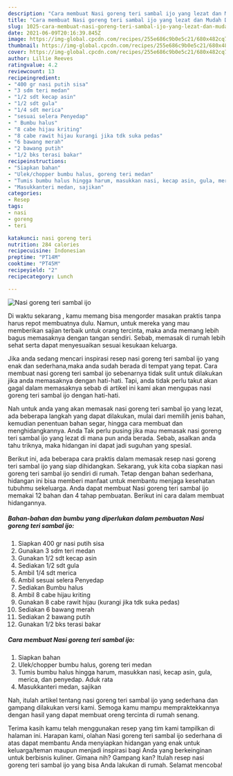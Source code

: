 ```yaml
---
description: "Cara membuat Nasi goreng teri sambal ijo yang lezat dan Mudah Dibuat"
title: "Cara membuat Nasi goreng teri sambal ijo yang lezat dan Mudah Dibuat"
slug: 1025-cara-membuat-nasi-goreng-teri-sambal-ijo-yang-lezat-dan-mudah-dibuat
date: 2021-06-09T20:16:39.845Z
image: https://img-global.cpcdn.com/recipes/255e686c9b0e5c21/680x482cq70/nasi-goreng-teri-sambal-ijo-foto-resep-utama.jpg
thumbnail: https://img-global.cpcdn.com/recipes/255e686c9b0e5c21/680x482cq70/nasi-goreng-teri-sambal-ijo-foto-resep-utama.jpg
cover: https://img-global.cpcdn.com/recipes/255e686c9b0e5c21/680x482cq70/nasi-goreng-teri-sambal-ijo-foto-resep-utama.jpg
author: Lillie Reeves
ratingvalue: 4.2
reviewcount: 13
recipeingredient:
- "400 gr nasi putih sisa"
- "3 sdm teri medan"
- "1/2 sdt kecap asin"
- "1/2 sdt gula"
- "1/4 sdt merica"
- "sesuai selera Penyedap"
- " Bumbu halus"
- "8 cabe hijau kriting"
- "8 cabe rawit hijau kurangi jika tdk suka pedas"
- "6 bawang merah"
- "2 bawang putih"
- "1/2 bks terasi bakar"
recipeinstructions:
- "Siapkan bahan"
- "Ulek/chopper bumbu halus, goreng teri medan"
- "Tumis bumbu halus hingga harum, masukkan nasi, kecap asin, gula, merica, dan penyedap. Aduk rata"
- "Masukkanteri medan, sajikan"
categories:
- Resep
tags:
- nasi
- goreng
- teri

katakunci: nasi goreng teri 
nutrition: 284 calories
recipecuisine: Indonesian
preptime: "PT14M"
cooktime: "PT45M"
recipeyield: "2"
recipecategory: Lunch

---
```



![Nasi goreng teri sambal ijo](https://img-global.cpcdn.com/recipes/255e686c9b0e5c21/680x482cq70/nasi-goreng-teri-sambal-ijo-foto-resep-utama.jpg)

Di waktu  sekarang , kamu memang bisa mengorder masakan praktis tanpa harus repot membuatnya dulu. Namun, untuk mereka yang mau memberikan sajian terbaik untuk orang tercinta, maka anda memang lebih bagus memasaknya dengan tangan sendiri. Sebab, memasak di rumah lebih sehat serta dapat menyesuaikan sesuai kesukaan keluarga.

Jika anda sedang mencari inspirasi resep nasi goreng teri sambal ijo yang enak dan sederhana,maka anda sudah berada di tempat yang tepat. Cara membuat nasi goreng teri sambal ijo  sebenarnya tidak sulit untuk dilakukan jika anda memasaknya dengan hati-hati. Tapi, anda tidak perlu takut akan gagal dalam memasaknya 
sebab di artikel ini kami akan mengupas nasi goreng teri sambal ijo dengan hati-hati.  



Nah untuk anda yang akan memasak nasi goreng teri sambal ijo yang lezat, ada beberapa langkah yang dapat dilakukan, mulai dari memilih jenis bahan, kemudian penentuan bahan segar, hingga cara membuat dan menghidangkannya. Anda Tak perlu pusing jika mau memasak nasi goreng teri sambal ijo yang lezat di mana pun anda berada. Sebab, asalkan anda  tahu triknya, maka hidangan ini dapat jadi suguhan yang spesial.

Berikut ini, ada beberapa cara praktis  dalam memasak resep nasi goreng teri sambal ijo yang siap dihidangkan. Sekarang, yuk kita coba siapkan nasi goreng teri sambal ijo sendiri di rumah. Tetap dengan bahan sederhana, hidangan ini bisa memberi manfaat untuk membantu menjaga kesehatan tubuhmu sekeluarga. Anda dapat membuat Nasi goreng teri sambal ijo memakai 12 bahan dan 4 tahap pembuatan. Berikut ini cara dalam membuat hidangannya.

<!--inarticleads1-->

##### Bahan-bahan dan bumbu yang diperlukan dalam pembuatan Nasi goreng teri sambal ijo:

1. Siapkan 400 gr nasi putih sisa
1. Gunakan 3 sdm teri medan
1. Gunakan 1/2 sdt kecap asin
1. Sediakan 1/2 sdt gula
1. Ambil 1/4 sdt merica
1. Ambil sesuai selera Penyedap
1. Sediakan  Bumbu halus
1. Ambil 8 cabe hijau kriting
1. Gunakan 8 cabe rawit hijau (kurangi jika tdk suka pedas)
1. Sediakan 6 bawang merah
1. Sediakan 2 bawang putih
1. Gunakan 1/2 bks terasi bakar




<!--inarticleads2-->

##### Cara membuat Nasi goreng teri sambal ijo:

1. Siapkan bahan
1. Ulek/chopper bumbu halus, goreng teri medan
1. Tumis bumbu halus hingga harum, masukkan nasi, kecap asin, gula, merica, dan penyedap. Aduk rata
1. Masukkanteri medan, sajikan




Nah, itulah artikel tentang  nasi goreng teri sambal ijo  yang sederhana dan gampang dilakukan versi kami. Semoga kamu mampu mempraktekkannya dengan hasil yang dapat membuat oreng tercinta di rumah senang. 

Terima kasih kamu telah menggunakan resep yang tim kami tampilkan di halaman ini. Harapan kami, olahan  Nasi goreng teri sambal ijo sederhana di atas dapat membantu Anda menyiapkan hidangan yang enak untuk keluarga/teman maupun menjadi inspirasi bagi Anda yang berkeinginan untuk berbisnis kuliner. Gimana nih? Gampang kan? Itulah resep nasi goreng teri sambal ijo yang bisa Anda lakukan di rumah. Selamat mencoba!

